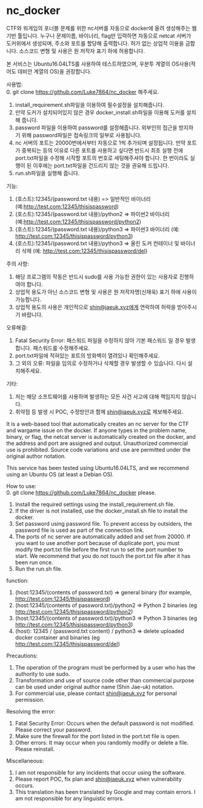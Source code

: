 # nc_docker
CTF와 워게임의 포너블 문제를 위한 nc서버를 자동으로 docker에 올려 생성해주는 웹 기반 툴입니다. 누구나 문제이름, 바이너리, flag만 입력하면 자동으로 netcat 서버가 도커위에서 생성되며, 주소와 포트를 할당해 출력합니다. 허가 없는 상업적 이용을 금합니다. 소스코드 변형 및 사용은 원 저작자 표기 하에 허용합니다.

본 서비스는 Ubuntu16.04LTS를 사용하여 테스트하였으며, 우분투 계열의 OS사용(적어도 데비안 계열의 OS)을 권장합니다.

사용법:   
0. git clone https://github.com/Luke7864/nc_docker 해주세요.
1. install_requirement.sh파일을 이용하여 필수설정을 설치해줍니다.
2. 만약 도커가 설치되어있지 않은 경우 docker_install.sh파일을 이용해 도커를 설치해 줍니다.
3. password 파일을 이용하여 password를 설정해줍니다. 외부인의 접근을 방지하기 위해 password파일은 접속링크의 일부로 사용됩니다.
4. nc 서버의 포트는 20000번에서부터 자동으로 1씩 추가되며 설정됩니다. 만약 포트가 중복되는 등의 이유로 다른 포트를 사용하고 싶다면 반드시 최초 실행 전에 port.txt파일을 수정해 시작할 포트의 번호로 세팅해주셔야 합니다. 한 번이라도 실행이 된 이후에는 port.txt파일을 건드리지 않는 것을 권유해 드립니다.
5. run.sh파일을 실행해 줍니다.

기능:
1. (호스트):12345/(password.txt 내용) => 일반적인 바이너리(예:http://test.com:12345/thisispassword)
2. (호스트):12345/(password.txt 내용)/python2 => 파이썬2 바이너리 (예:http://test.com:12345/thisispassword/python2)
3. (호스트):12345/(password.txt 내용)/python3 => 파이썬3 바이너리 (예: http://test.com:12345/thisispassword/python3)
4. (호스트):12345/(password.txt 내용)/python3 => 올린 도커 컨테이너 및 바이너리 삭제 (예: http://test.com:12345/thisispassword/del)

주의 사항:
1. 해당 프로그램의 작동은 반드시 sudo를 사용 가능한 권한이 있는 사용자로 진행하여야 합니다.
2. 상업적 용도가 아닌 소스코드 변형 및 사용은 원 저작자명(신재욱) 표기 하에 사용이 가능합니다.
3. 상업적 용도의 사용은 개인적으로 shin@jaeuk.xyz에게 연락하여 허락을 받아주시기 바랍니다.

오류해결:
1. Fatal Security Error: 패스워드 파일을 수정하지 않아 기본 패스워드 일 경우 발생합니다. 패스워드를 수정해주세요.
2. port.txt파일에 적혀있는 포트의 방화벽이 열려있나 확인해주세요.
3. 그 외의 오류: 파일을 임의로 수정하거나 삭제할 경우 발생할 수 있습니다. 다시 설치해주세요.

기타: 
1. 저는 해당 소프트웨어를 사용하며 발생하는 모든 사건 사고에 대해 책임지지 않습니다.
2. 취약점 등 발생 시 POC, 수정방안과 함께 shin@jaeuk.xyz로 제보해주세요.



It is a web-based tool that automatically creates an nc server for the CTF and wargame issue on the docker. If anyone types in the problem name, binary, or flag, the netcat server is automatically created on the docker, and the address and port are assigned and output. Unauthorized commercial use is prohibited. Source code variations and use are permitted under the original author notation.

This service has been tested using Ubuntu16.04LTS, and we recommend using an Ubuntu OS (at least a Debian OS).

How to use:  
0. git clone https://github.com/Luke7864/nc_docker please.
1. Install the required settings using the install_requirement.sh file.
2. If the driver is not installed, use the docker_install.sh file to install the docker.
3. Set password using password file. To prevent access by outsiders, the password file is used as part of the connection link.
4. The ports of nc server are automatically added and set from 20000. If you want to use another port because of duplicate port, you must modify the port.txt file before the first run to set the port number to start. We recommend that you do not touch the port.txt file after it has been run once.
5. Run the run.sh file.

function:
1. (host:12345/(contents of password.txt) => general binary (for example, http://test.com:12345/thisispassword)
2. (host:12345/(contents of password.txt)/python2 => Python 2 binaries (eg http://test.com:12345/thisispassword/python2)
3. (host:12345/(contents of password.txt)/python3 => Python 3 binaries (eg http://test.com:12345/thisispassword/python3)
4. (host): 12345 / (password.txt content) / python3 => delete uploaded docker container and binaries (eg  http://test.com:12345/thisispassword/del)

Precautions:
1. The operation of the program must be performed by a user who has the authority to use sudo.
2. Transformation and use of source code other than commercial purpose can be used under original author name (Shin Jae-uk) notation.
3. For commercial use, please contact shin@jaeuk.xyz for personal permission.

Resolving the error:
1. Fatal Security Error: Occurs when the default password is not modified. Please correct your password.
2. Make sure the firewall for the port listed in the port.txt file is open.
3. Other errors: It may occur when you randomly modify or delete a file. Please reinstall.

Miscellaneous: 
1. I am not responsible for any incidents that occur using the software.
2. Please report POC, fix plan and shin@jaeuk.xyz when vulnerability occurs.
3. This translation has been translated by Google and may contain errors. I am not responsible for any linguistic errors. 
